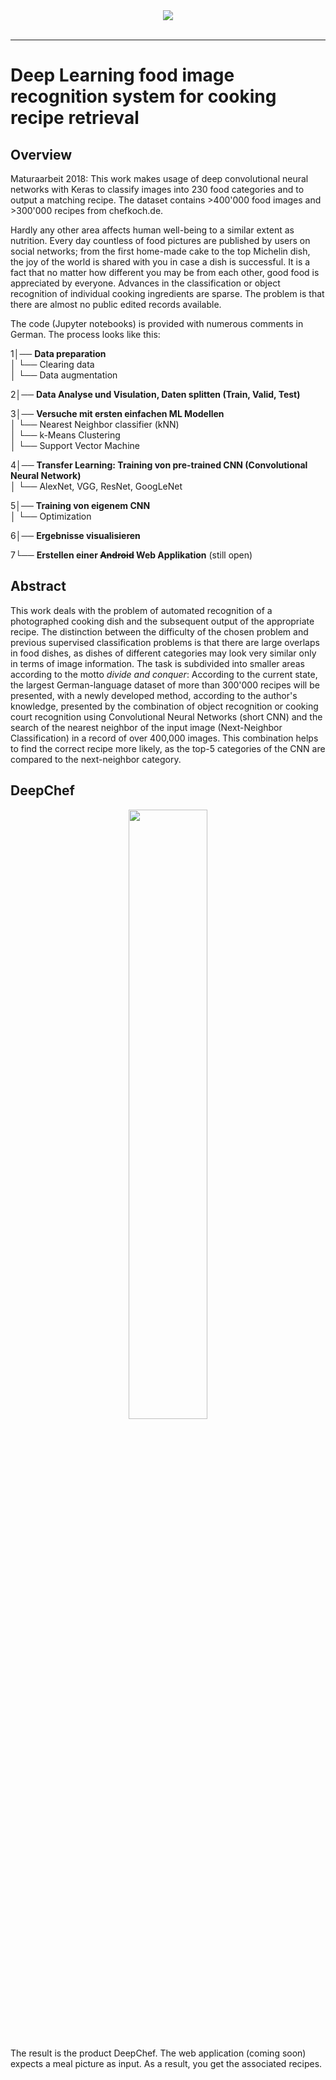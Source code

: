 <div align="center">
  <img src="https://i.imgur.com/NDDPCQY.png"><br><br>
</div>

-----------------

# Deep Learning food image recognition system for cooking recipe retrieval

## Overview

Maturaarbeit 2018: This work makes usage of deep convolutional neural networks with Keras to classify images into 230 food categories and to output a matching recipe. The dataset contains >400'000 food images and >300'000 recipes from chefkoch.de.

Hardly any other area affects human well-being to a similar extent as nutrition. Every day countless of food pictures are published by users on social networks; from the first home-made cake to the top Michelin dish, the joy of the world is shared with you in case a dish is successful. It is a fact that no matter how different you may be from each other, good food is appreciated by everyone. Advances in the classification or object recognition of individual cooking ingredients are sparse. The problem is that there are almost no public edited records available.

The code (Jupyter notebooks) is provided with numerous comments in German.
The process looks like this:

1│── **Data preparation**  
  │   └── Clearing data  
  │   └── Data augmentation  
  
2│── **Data Analyse und Visulation, Daten splitten (Train, Valid, Test)**  

3│── **Versuche mit ersten einfachen ML Modellen**  
  │   └── Nearest Neighbor classifier (kNN)  
  │   └── k-Means Clustering  
  │   └── Support Vector Machine   
  
4│── **Transfer Learning: Training von pre-trained CNN (Convolutional Neural Network)**  
  │   └── AlexNet, VGG, ResNet, GoogLeNet  
  
5│── **Training von eigenem CNN**  
  │   └── Optimization  
  
6│── **Ergebnisse visualisieren**  

7└── **Erstellen einer ~~Android~~ Web Applikation** (still open)

## Abstract

This work deals with the problem of automated recognition of a photographed cooking dish and the subsequent output of the appropriate recipe. The distinction between the difficulty of the chosen problem and previous supervised classification problems is that there are large overlaps in food dishes, as dishes of different categories may look very similar only in terms of image information. The task is subdivided into smaller areas according to the motto *divide and conquer*: According to the current state, the largest German-language dataset of more than 300'000 recipes will be presented, with a newly developed method, according to the author's knowledge, presented by the combination of object recognition or cooking court recognition using Convolutional Neural Networks (short CNN) and the search of the nearest neighbor of the input image (Next-Neighbor Classification) in a record of over 400,000 images. This combination helps to find the correct recipe more likely, as the top-5 categories of the CNN are compared to the next-neighbor category.

## DeepChef

<div align="center">
  <img src="https://i.imgur.com/kvrcpAy.png" width=50%><br><br>
</div>

The result is the product DeepChef. The web application (coming soon) expects a meal picture as input. As a result, you get the associated recipes.
